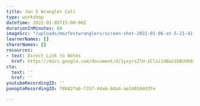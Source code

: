 ```yaml
---
title: Jan 5 Wrangler Call
type: workshop
dateTime: 2022-01-05T15:00:00Z
durationInMinutes: 60
imageSrc: "/uploads/mozfestwranglers/screen-shot-2022-01-06-at-5-21-41-pm.png"
learnerNames: []
sharerNames: []
resources:
- text: Direct Link to Notes
  href: https://docs.google.com/document/d/1yxyrsZlH-iClsi1dBai1bBUVb0iH4fzyIWxIotDMc58/edit#bookmark=id.dqhge6gz7y88
cta:
  text: ''
  href: ''
youtubeRecordingID: ''
panoptoRecordingID: f8b827ab-f357-44ab-8da4-ae14010dd3fe

---
```

